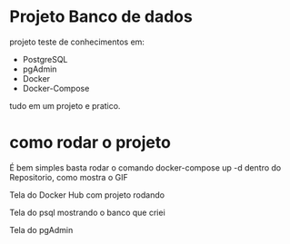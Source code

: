 # Projeto Banco de dados
projeto teste de conhecimentos em:
- PostgreSQL 
- pgAdmin
- Docker
- Docker-Compose

tudo em um projeto e pratico.

# como rodar o projeto
É bem simples basta rodar o comando docker-compose up -d dentro do Repositorio, como mostra o GIF



Tela do Docker Hub com projeto rodando 



Tela do psql mostrando o banco que criei



Tela do pgAdmin






